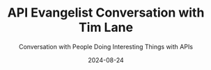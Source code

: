 ---
title: API Evangelist Conversation with Tim Lane
description: This is the second pilot for the new API Evangelist Conversations podcast. This is an off the record edition where I interview my alter ego Tim Lane, but obfuscate my voice and hide my face. Like the first one, it isn't that smooth as it is awkward to interview yourself, but I am also just getting started with all the production around this series.
date: 2024-08-24
youtubeId: miPXGNr04H0
guestName: Tim Lane
guestRole: Software Developer
guestCompany: ACME Corporation
guestIndustry: Circus and Entertainment
guestImage: /assets/img/people/tim-lane-headshot.png
bio: I a software developer working in the circus and entertainment industry producing simple HTTP APIs for use within my company.
obfuscated: true
summary: Exploring the world of enterprise APIs by interviewing myself (Kin Lane), then obfuscating my face and voice with AI, to work out the details of how the new podcast will work--this is the second pilot episode.
subtitle: Conversation with People Doing Interesting Things with APIs
audio_file: https://kinlane-productions2.s3.amazonaws.com/api-evangelist-conversations/api-evangelist-conversations-episode-2.wav
audio_length: 56700000
sound_cloud: https://soundcloud.com/kinlane/api-evangelist-conversation-with-tim-lane
duration: '0:10:43'
publish_date: "2024-08-24 15:00:00"
url: https://conversations.apievangelist.com/sessions/2024-08-24-session-two.html
tags:
  - Technology
  - APIs
conversation:

    - question: Who are you?
      answer: I'm Tim Lane. 

    - question: What is your role?
      answer: I'm a software engineer.  

    - question: Where do you work?
      answer: I work for Acme Corporation. 
      
    - question: What industry do you work in?
      answer: I work in the circus and entertainment industry.   
      
    - question: Are you an API producer, consumer, service provider, tooling provider, or analyst?
      answer: >-
        I produce and consume APIs. I wouldn't say I'm good at it, but probably better than most.

        I take the time to think about the business and technology of APIs, and I slow down enough to put on the hat of my API consumers. I like a simple API. I don't like it when my APIs get too big and bloated. I prefer to keep them separate and modular unless they work together to accomplish a specific business objective.

        I take care to make sure my APIs are intuitive and easy to understand because I have used a lot of APIs in my career and I do not want people to go through the pain and suffering that I have gone through over the years. 

    - question: Why do APIs matter? 
      answer: >-
        They are an easy way to make data available. I don't have to learn a lot about or care about your back end or the programming languages that you use. APIs make it easy for me to provide data, code, and other resources inside and outside my company in many different applications. API gateways make it easy to do the authentication, rate limiting, and other things I don't like to do over and over with each API I build.

        So I really like being the guy who can create easy, simple to use APIs that can be used in any way you like in any type of application. The best part of all of this is I don't have to do any front end work. 

    - question: Are APIs a priority with your leadership?
      answer: >-
        On the surface they are and, and in word they are, but they really don't have a clue why they matter or what, what, what they do.

        I guess I need to do a better job of educating them. I also need to convince them to invest more in educating business teams on why API's matter and how they work right now. API first is just a buzzword that you have to say, or people think you sound stupid, but honestly, there isn't much behind it other than talk.

        If I asked anyone to walk me through what API meant, nobody would be able to do it. I'm sure, uh, you catch me on a bad day. I probably can't articulate it either. 

    - question: What is your biggest challenge with APIs?
      answer: >-
        Well, just carving out the time to do them, right? I have such a huge workload as well as a full calendar of meetings and, and in a company that doesn't really value self service and I'm in an immense and often unrealistic amount of pressure to deliver new products and features.

        If I could just get 25 percent more time without meetings, I could move mountains when it comes to the consistency, quality, and reliability of my APIs. Instead, I find myself cutting corners on documentation, examples, and other resources that would save consumers of my APIs time and money. And since most of my APIs are used within my own company, this would save us a lot of time and a lot of money.

    - question: Why do you think people don’t care about APIs?
      answer: >-
        People just take them for granted. Kind of like electricity or water. They just expect them to work. And then they don't really think much about it until they get their bill. I don't think people see APIs when they're viewing a dashboard in their work or swiping through their Instagram feed.

        They see the end result of those API resources. But I don't think they often associate this with anything. I don't think they ever think much about it. People tend to be aware of the, just unaware of the number of APIs that, that they depend on each day, let alone who makes those APIs and how those APIs are shaping their world.

        Honestly, I think even if they did know more, like me, they still wouldn't be given all the time they need to think about it. They just don't have the time in their day or the priorities to properly pay attention to APIs. 

    - question: Do you work with REST APIs?
      answer: >-
        Yes, that's all I work with. One team I was on for a while was experimenting with GraphQL, but I've never actually seen it put into production.

        I would say my APIs are almost always REST, or whatever that means. I, I read one time on, on level, whatever rest and hypermedia, but it really seemed like, like too much for me. I just use HTTP to make JSON available via different paths. I keep it simple, man. I do try to keep things plain language using resources.

        I use my HTTP methods and I put a lot of thought into how I expose different resources, capabilities, and other algorithms. But honestly, I don't sweat it too much. I just think a simple HTTP API will win out over any type of API just because it's really cheap and easy to use. 

    - question: Do you use OpenAPI?
      answer: >-      
        I do. I started using it to generate redoc documentation, and now I'm using it to generate SDKs.

        I think I've also imported them into Postman to generate Postman collections. I've even begun hand editing them to improve on them. I wouldn't say I'm designed first as I depend on the Amazon API gateway to generate my open API for me, but I do spend a lot of time cleaning it up and improving the design of it.

        So it looks better in documentation. It is handy for, for also sharing with people who use my APIs. Like I said, most of my API consumers are internal in my company, and I find it really useful for answering their questions. I just give them an open API most of the time and, and they go away. 

    - question: What is the most interesting part of your job?
      answer: >-    
        Solving problems. Actually solving the problem for whoever's using my API. I see understanding their requests as a kind of puzzle. I love it when they give me requirements and tell me their story, and I'm able to come back with something that reflects what they need. I like learning how people who need APIs in web, mobile, or even now artificial intelligence applications, how they see APIs, data, algorithms, and other things that I can make available.

        I like it when I get to produce an API, but also consume other APIs as part of the process. You have to be mindful of your dependencies, but API orchestration always makes for a really cool puzzle. Keeps me interested. 

    - question: What book are you reading?
      answer: >-    
        Uh, I'm reading a book on artificial history of natural intelligence, thinking with machines from Descartes to the digital age, it's written by David W. Bates. Not really excited about the whole AI thing like everyone else, but I enjoy reading about how we got to where we're at. Both the technology side, but also just what we think intelligence is, let alone artificial intelligence. A lot of what we collectively believe about artificial intelligence It comes from a lot of really messed up concepts involved with religion, white supremacy, and colonialism.

        I'm more interested in why people are so interested in AI than I'm interested in AI itself. I actually think there's, there's a lot more there to talk about. Then what API does in, for me as a software developer.              
---